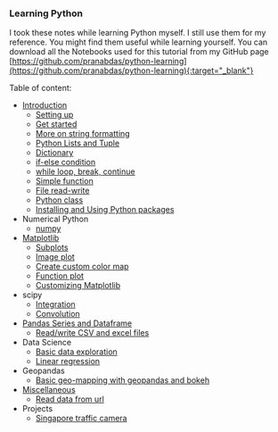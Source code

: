 ### Learning Python 

I took these notes while learning Python myself. I still use them for my reference. You might find them useful while learning yourself. You can download all the Notebooks used for this tutorial from my GitHub page [https://github.com/pranabdas/python-learning](https://github.com/pranabdas/python-learning){:target="_blank"}

Table of content: 

+ [Introduction](introduction/introduction.md) 
    - [Setting up](introduction/setup.md) 
    - [Get started](introduction/basics.md) 
    - [More on string formatting](introduction/string-formatting.md) 
    - [Python Lists and Tuple](introduction/list-and-tuple.md) 
    - [Dictionary](introduction/dictionary.md) 
    - [if-else condition](introduction/if-else.md) 
    - [while loop, break, continue](introduction/while-loop.md) 
    - [Simple function](introduction/function.md) 
    - [File read-write](introduction/file-read-write.md) 
    - [Python class](introduction/class.md) 
    - [Installing and Using Python packages](introduction/python-packages.md) 
+ Numerical Python 
    - [numpy](numerical-python/numpy.md) 
+ [Matplotlib](matplotlib/matplotlib.md) 
    - [Subplots](matplotlib/subplot.md) 
    - [Image plot](matplotlib/image-plot.md) 
    - [Create custom color map](matplotlib/custom-color-map.md) 
    - [Function plot](matplotlib/function-plot.md) 
    - [Customizing Matplotlib](matplotlib/custom-matplotlib.md) 
+ scipy 
    - [Integration](scipy/integration.md) 
    - [Convolution](scipy/convolution.md) 
+ [Pandas Series and Dataframe](pandas/pandas.md) 
    - [Read/write CSV and excel files](pandas/csv-excel.md) 
+ Data Science
    - [Basic data exploration](data-science/data-exploration.md)
    - [Linear regression](data-science/linear-regression.md)
+ Geopandas
    - [Basic geo-mapping with geopandas and bokeh](geopandas/maps.md)
+ [Miscellaneous](misc/misc.md) 
    - [Read data from url](misc/read-data-url.md) 
+ Projects 
    - [Singapore traffic camera](projects/singapore-traffic-camera.md)
